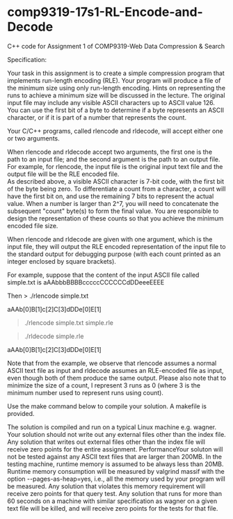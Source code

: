# comp9319-17s1-RL-Encode-and-Decode
C++ code for Assignment 1 of COMP9319-Web Data Compression &amp; Search



Specification:

Your task in this assignment is to create a simple compression program that implements run-length encoding (RLE). Your program will produce a file of the minimum size using only run-length encoding. Hints on representing the runs to achieve a minimum size will be discussed in the lecture. The original input file may include any visible ASCII characters up to ASCII value 126. You can use the first bit of a byte to determine if a byte represents an ASCII character, or if it is part of a number that represents the count. 

Your C/C++ programs, called  rlencode and  rldecode, will accept either one or two arguments.  


When rlencode and rldecode accept two arguments, the first one is  the path to an input file; and the second argument is the path to an output file.  For example, for rlencode, the input file is the original input text file and the output file will be the RLE encoded file.  
As described above, a visible ASCII character is 7-bit code, with the first bit of the byte being zero. To differentiate a count from a character, a count will have the first bit on, and use the remaining 7 bits to represent the actual value. When a number is larger than 2^7, you will need to concatenate the subsequent "count" byte(s) to form the final value. You are responsible to design the representation of these counts so that you achieve the minimum encoded file size. 


When rlencode and rldecode are given with one argument, which is the input file, they will output the RLE encoded representation of the input file to the standard output for debugging purpose (with each count printed as an integer enclosed by square brackets).  

For example, suppose that the content of the input ASCII file called simple.txt is aAAbbbBBBBcccccCCCCCCdDDeeeEEEE

Then > ./rlencode simple.txt

aAAb[0]B[1]c[2]C[3]dDDe[0]E[1]

> ./rlencode simple.txt simple.rle

> ./rldecode simple.rle

aAAb[0]B[1]c[2]C[3]dDDe[0]E[1]


Note that from the example, we observe that rlencode assumes a normal ASCII text file as input and rldecode assumes an RLE-encoded file as input, even though both of them produce the same output. Please also note that to minimize the size of a count, I represent 3 runs as 0 (where 3 is the minimum number used to represent runs using count).  

Use the make command below to compile your solution. A makefile is provided.


The solution is compiled and run on a typical Linux machine e.g. wagner.  Your solution  should not write out any external files other than the index file.   Any solution that writes out external  files other than the index file will receive zero points for the entire assignment. PerformanceYour soluton will not  be tested against any ASCII text files that are larger than 200MB.    In the testing machine, runtime memory is assumed to be always less than 20MB. Runtime memory consumption will be measured by valgrind massif with the option  --pages-as-heap=yes, i.e., all the memory used by your program will be measured.  Any solution that violates this memory requirement will receive zero points for that query test. Any solution that runs for more than 60 seconds on a machine with similar specification  as wagner on a given text file will be killed, and will receive zero points for the tests for that file.
